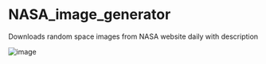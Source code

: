 # NASA_image_generator
Downloads random space images from NASA website daily with description



![image](https://github.com/cmorris2945/NASA_image_generator/assets/30676606/ef797ddc-19c0-4a26-9ac0-035bfb384c9a)

